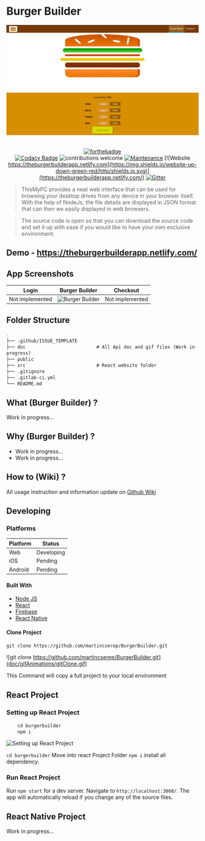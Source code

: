 
# Burger Builder
<div align="center">
    <a href="https://theburgerbuilderapp.netlify.com/">
        <img src="src/assets/screenshot1.png">
    </a>
</div>

<br />

<div align="center">

[![forthebadge](https://forthebadge.com/images/badges/made-with-javascript.svg)](https://theburgerbuilderapp.netlify.com/)
<br />
[![Codacy Badge](https://api.codacy.com/project/badge/Grade/c00af4f644a943d384cbf445581ed322)](https://www.codacy.com/manual/martincserep/BurgerBuilder?utm_source=github.com&amp;utm_medium=referral&amp;utm_content=martincserep/BurgerBuilder&amp;utm_campaign=Badge_Grade)
![contributions welcome](https://img.shields.io/badge/contributions-welcome-brightgreen.svg?style=flat) [![Maintenance](https://img.shields.io/badge/Maintained%3F-yes-green.svg)](https://github.com/supunlakmal/thismypc/graphs/commit-activity) [![Website https://theburgerbuilderapp.netlify.com](https://img.shields.io/website-up-down-green-red/http/shields.io.svg)](https://theburgerbuilderapp.netlify.com/) 
[![Gitter](https://badges.gitter.im/gitterHQ/gitter.svg)](https://gitter.im/burgerbuilder/community)
</div>

> ThisMyPC provides a neat web interface that can be used for browsing your desktop drives from any device in your browser itself. With the help of NodeJs, the file details are displayed in JSON format that can then we easily displayed in web browsers.

> The source code is open so that you can download the source code and set it up with ease if you would like to have your own exclusive environment.

## Demo - https://theburgerbuilderapp.netlify.com/


## App Screenshots

  Login         |  Burger Builder | Checkout |  
:--------------:|:---------------:|:--------:|
Not implemented |<img src="burgerbuilder/src/assets/screenshot1.PNG" title="Burger Builder" width="100%">|Not implemented |

## Folder Structure

    .
    ├── .github/ISSUE_TEMPLATE
    ├── doc                          # All Api doc and gif files (Work in progress)
    ├── public
    ├── src							 # React website folder                 
    ├── .gitignore
    ├── .gitlab-ci.yml
    └── README.md

## What (Burger Builder) ?

Work in progress...

## Why (Burger Builder) ?

- Work in progress...
- Work in progress...

## How to (Wiki) ?

All usage instruction and information update on [Github Wiki](https://github.com/martincserep/BurgerBuilder/wiki)

## Developing

### Platforms

Platform| Status
------------ | -------------
Web | Developing
iOS  | Pending
Android  | Pending

#### Built With

- [Node JS](https://nodejs.org/en/)
- [React](https://reactjs.org/)
- [Firebase](https://www.mongodb.com/)
- [React Native](https://facebook.github.io/react-native/)

#### Clone Project

```shell
git clone https://github.com/martincserep/BurgerBuilder.git
```
![git clone https://github.com/martincserep/BurgerBuilder.git](doc/gifAnimations/gitClone.gif)

This Command  will copy a full  project  to your local  environment

## React Project

### Setting up React Project

```shell
    cd burgerbuilder
    npm i
```

![Setting up React Project](doc/gifAnimations/reactSetup.gif)

`cd burgerbuilder` Move into react Project Folder
`npm i` install all  dependency.

### Run React Project

Run `npm start` for a dev server. Navigate to `http://localhost:3000/`. The app will automatically reload if you change any of the source files.

## React Native Project

Work in progress...
